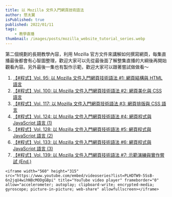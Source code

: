 ```yaml
---
title: 以 Mozilla 文件入門網頁技術語法
author: 悠太翼
isPublished: true
published: 2022/01/11
tags:
    - 教學直播
thumbnail: /images/posts/mozilla_website_tutorial_series.webp
---
```

第二個規劃的長期教學內容，利用 Mozilla 官方文件來講解如何撰寫網頁，每集直播最後都會有心智圖整理，歡迎大家可以先從最後面了解整集直播的大綱後再開始觀看內容。另外最後一集也有製作示範，歡迎大家可以跟著嘗試做做看～

1. [【#程式】Vol. 95: 以 Mozilla 文件入門網頁技術語法 #1: 網頁結構與 HTML 語言](https://www.youtube.com/watch?v=VJG6M7-0ORw&list=PLHDTW9-5SsB-6n2jqU4wihNBcMODgGBpi&index=1&t=6610s&pp=gAQBiAQB)
1. [【#程式】Vol. 100: 以 Mozilla 文件入門網頁技術語法 #2: 網頁美化與 CSS 語言](https://www.youtube.com/watch?v=2MESyuXrkuo&list=PLHDTW9-5SsB-6n2jqU4wihNBcMODgGBpi&index=2&t=4569s&pp=gAQBiAQB)
1. [【#程式】Vol. 117: 以 Mozilla 文件入門網頁技術語法 #3: 網頁排版與 CSS 語言](https://www.youtube.com/watch?v=482u48dybNk&list=PLHDTW9-5SsB-6n2jqU4wihNBcMODgGBpi&index=3&t=6599s&pp=gAQBiAQB)
1. [【#程式】Vol. 124: 以 Mozilla 文件入門網頁技術語法 #4: 網頁程式與 JavaScript 語言 (1)](https://www.youtube.com/watch?v=IcAMhnqj7Rs&list=PLHDTW9-5SsB-6n2jqU4wihNBcMODgGBpi&index=4&pp=gAQBiAQB)
1. [【#程式】Vol. 128: 以 Mozilla 文件入門網頁技術語法 #5: 網頁程式與 JavaScript 語言 (2)](https://www.youtube.com/watch?v=nVXH03-ULHQ&list=PLHDTW9-5SsB-6n2jqU4wihNBcMODgGBpi&index=5&t=15s&pp=gAQBiAQB)
1. [【#程式】Vol. 133: 以 Mozilla 文件入門網頁技術語法 #6: 網頁程式與 JavaScript 語言 (3)](https://www.youtube.com/watch?v=4QGcrgG3UBM&list=PLHDTW9-5SsB-6n2jqU4wihNBcMODgGBpi&index=6&pp=gAQBiAQB)
1. [【#程式】Vol. 139: 以 Mozilla 文件入門網頁技術語法 #7: 示範演練與實作嘗試 (End.)](https://www.youtube.com/watch?v=IJ_Z_CNRC4c&list=PLHDTW9-5SsB-6n2jqU4wihNBcMODgGBpi&index=7&pp=gAQBiAQB)

```raw
<iframe width="560" height="315" src="https://www.youtube.com/embed/videoseries?list=PLHDTW9-5SsB-6n2jqU4wihNBcMODgGBpi" title="YouTube video player" frameborder="0" allow="accelerometer; autoplay; clipboard-write; encrypted-media; gyroscope; picture-in-picture; web-share" allowfullscreen></iframe>
```